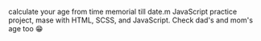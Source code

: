 calculate your age from time memorial till date.m
JavaScript practice project, mase with HTML, SCSS, and JavaScript.
Check dad's and mom's age too 😁 
